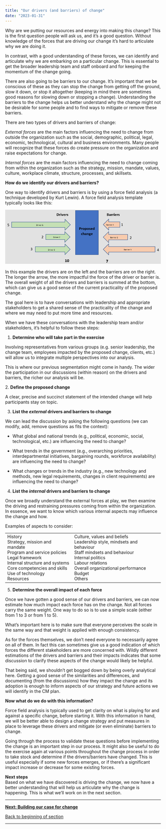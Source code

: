 ```yaml
---
title: "Our drivers (and barriers) of change"
date: "2023-01-31"
---
```


Why are we putting our resources and energy into making this change? This is the first question people will ask us, and it’s a good question. Without knowledge of the forces that are driving our change it’s hard to articulate why we are doing it.

In contrast, with a good understanding of these forces, we can identify and articulate why we are embarking on a particular change. This is essential to get the broader leadership team and staff onboard and for keeping the momentum of the change going.

There are also going to be barriers to our change. It’s important that we be conscious of these as they can stop the change from getting off the ground, slow it down, or stop it altogether (keeping in mind there are sometimes good reasons for slowing down or stopping a change). Understanding the barriers to the change helps us better understand why the change might not be desirable for some people and to find ways to mitigate or remove these barriers.

There are two types of drivers and barriers of change:

_External forces_ are the main factors influencing the need to change from outside the organization such as the social, demographic, political, legal, economic, technological, cultural and business environments. Many people will recognize that these forces do create pressure on the organization and raise expectations for change.

_Internal forces_ are the main factors influencing the need to change coming from within the organization such as the strategy, mission, mandate, values, culture, workplace climate, structure, processes, and skillsets.

**How do we identify our drivers and barriers?**

One way to identify drivers and barriers is by using a force field analysis (a technique developed by Kurt Lewin). A force field analysis template typically looks like this:

![A square box with the text "proposed change" in the middle. On the left are arrows depicting the pressure that the drivers of change are putting on us to go through with the change. On the right are arrows depicting the pressure or inertia against the change.](images/FLC-drivers-and-barriers-2.png)

In this example the drivers are on the left and the barriers are on the right. The longer the arrow, the more impactful the force of the driver or barrier is. The overall weight of all the drivers and barriers is summed at the bottom, which can give us a good sense of the current practicality of the proposed change.

The goal here is to have conversations with leadership and appropriate stakeholders to get a shared sense of the practicality of the change and where we may need to put more time and resources.

When we have these conversations with the leadership team and/or stakeholders, it’s helpful to follow these steps:

1. **Determine who will take part in the exercise**

Involving representatives from various groups (e.g. senior leadership, the change team, employees impacted by the proposed change, clients, etc.) will allow us to integrate multiple perspectives into our analysis.

This is where our previous segmentation might come in handy. The wider the participation in our discussions (within reason) on the drivers and barriers, the richer our analysis will be.

2\. **Define the proposed change**

A clear, precise and succinct statement of the intended change will help participants stay on topic.

3. **List the _external_ drivers and barriers to change**

We can lead the discussion by asking the following questions (we can modify, add, remove questions as fits the context):

- What global and national trends (e.g., political, economic, social, technological, etc.) are influencing the need to change?

- What trends in the government (e.g., overarching priorities, interdepartmental initiatives, bargaining rounds, workforce availability) are influencing the need to change?

- What changes or trends in the industry (e.g., new technology and methods, new legal requirements, changes in client requirements) are influencing the need to change?  
    

4. **List the _internal_ drivers and barriers to change**

Once we broadly understand the external forces at play, we then examine the driving and restraining pressures coming from within the organization. In essence, we want to know which various internal aspects may influence the change and how.

Examples of aspects to consider:

<table><tbody><tr><td>History<br>Strategy, mission and mandate<br>Program and service policies<br>Legal framework<br>Internal structure and systems<br>Core competencies and skills<br>Use of technology<br>Resources</td><td>Culture, values and beliefs<br>Leadership style, mindsets and behaviour<br>Staff mindsets and behaviour<br>Internal politics<br>Labour relations<br>Overall organizational performance<br>Budget<br>Others</td></tr></tbody></table>

5. **Determine the overall impact of each force**

Once we have gotten a good sense of our drivers and barriers, we can now estimate how much impact each force has on the change. Not all forces carry the same weight. One way to do so is to use a simple scale (either from 1 to 3 or from 1 to 5).

What’s important here is to make sure that everyone perceives the scale in the same way and that weight is applied with enough consistency.

As for the forces themselves, we don’t need everyone to necessarily agree on all of them. In fact this can sometimes give us a good indication of which forces the different stakeholders are more concerned with. Wildly different estimations of the drivers and barriers and their impacts indicates that some discussion to clarify these aspects of the change would likely be helpful.

That being said, we shouldn’t get bogged down by being overly analytical here. Getting a good sense of the similarities and differences, and documenting (from the discussions) how they impact the change and its adoption is enough to inform aspects of our strategy and future actions we will identify in the CM plan.

**Now what do we do with this information?**

Force field analysis is typically used to get clarity on what is playing for and against a specific change, before starting it. With this information in hand, we will be better able to design a change strategy and put measures in place to leverage these drivers and mitigate (or even eliminate) barriers to change.

Going through the process to validate these questions before implementing the change is an important step in our process. It might also be useful to do the exercise again at various points throughout the change process in order to take stock and determine if the drivers/barriers have changed. This is useful especially if some new forces emerges, or if there’s a significant impact increase or decrease for some existing forces.

**Next steps**  
Based on what we have discovered is driving the change, we now have a better understanding that will help us articulate why the change is happening. This is what we’ll work on in the next section.

* * *

[****Next: Building our case for change****](/framework-for-leading-change/building-our-case-for-change/)

[Back to beginning of section](/framework-for-leading-change/laying-our-foundation-for-successful-change/)

* * *
